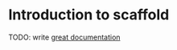 # Introduction to scaffold

TODO: write [great documentation](http://jacobian.org/writing/what-to-write/)
